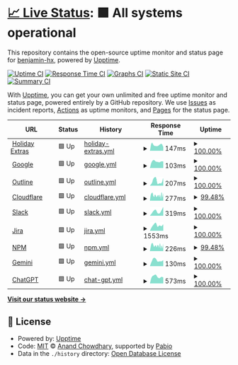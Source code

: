 # [📈 Live Status](https://benjamin-hx.github.io/statuspage): <!--live status--> **🟩 All systems operational**

This repository contains the open-source uptime monitor and status page for [benjamin-hx](https://benjamin-hx.github.io/statuspage), powered by [Upptime](https://github.com/upptime/upptime).

[![Uptime CI](https://github.com/benjamin-hx/statuspage/workflows/Uptime%20CI/badge.svg)](https://github.com/benjamin-hx/statuspage/actions?query=workflow%3A%22Uptime+CI%22)
[![Response Time CI](https://github.com/benjamin-hx/statuspage/workflows/Response%20Time%20CI/badge.svg)](https://github.com/benjamin-hx/statuspage/actions?query=workflow%3A%22Response+Time+CI%22)
[![Graphs CI](https://github.com/benjamin-hx/statuspage/workflows/Graphs%20CI/badge.svg)](https://github.com/benjamin-hx/statuspage/actions?query=workflow%3A%22Graphs+CI%22)
[![Static Site CI](https://github.com/benjamin-hx/statuspage/workflows/Static%20Site%20CI/badge.svg)](https://github.com/benjamin-hx/statuspage/actions?query=workflow%3A%22Static+Site+CI%22)
[![Summary CI](https://github.com/benjamin-hx/statuspage/workflows/Summary%20CI/badge.svg)](https://github.com/benjamin-hx/statuspage/actions?query=workflow%3A%22Summary+CI%22)

With [Upptime](https://upptime.js.org), you can get your own unlimited and free uptime monitor and status page, powered entirely by a GitHub repository. We use [Issues](https://github.com/benjamin-hx/statuspage/issues) as incident reports, [Actions](https://github.com/benjamin-hx/statuspage/actions) as uptime monitors, and [Pages](https://benjamin-hx.github.io/statuspage) for the status page.

<!--start: status pages-->
<!-- This summary is generated by Upptime (https://github.com/upptime/upptime) -->
<!-- Do not edit this manually, your changes will be overwritten -->
<!-- prettier-ignore -->
| URL | Status | History | Response Time | Uptime |
| --- | ------ | ------- | ------------- | ------ |
| <img alt="" src="https://icons.duckduckgo.com/ip3/www.holidayextras.com.ico" height="13"> [Holiday Extras](https://www.holidayextras.com) | 🟩 Up | [holiday-extras.yml](https://github.com/benjamin-hx/statuspage/commits/HEAD/history/holiday-extras.yml) | <details><summary><img alt="Response time graph" src="./graphs/holiday-extras/response-time-week.png" height="20"> 147ms</summary><br><a href="https://benjamin-hx.github.io/statuspage/history/holiday-extras"><img alt="Response time 172" src="https://img.shields.io/endpoint?url=https%3A%2F%2Fraw.githubusercontent.com%2Fbenjamin-hx%2Fstatuspage%2FHEAD%2Fapi%2Fholiday-extras%2Fresponse-time.json"></a><br><a href="https://benjamin-hx.github.io/statuspage/history/holiday-extras"><img alt="24-hour response time 156" src="https://img.shields.io/endpoint?url=https%3A%2F%2Fraw.githubusercontent.com%2Fbenjamin-hx%2Fstatuspage%2FHEAD%2Fapi%2Fholiday-extras%2Fresponse-time-day.json"></a><br><a href="https://benjamin-hx.github.io/statuspage/history/holiday-extras"><img alt="7-day response time 147" src="https://img.shields.io/endpoint?url=https%3A%2F%2Fraw.githubusercontent.com%2Fbenjamin-hx%2Fstatuspage%2FHEAD%2Fapi%2Fholiday-extras%2Fresponse-time-week.json"></a><br><a href="https://benjamin-hx.github.io/statuspage/history/holiday-extras"><img alt="30-day response time 172" src="https://img.shields.io/endpoint?url=https%3A%2F%2Fraw.githubusercontent.com%2Fbenjamin-hx%2Fstatuspage%2FHEAD%2Fapi%2Fholiday-extras%2Fresponse-time-month.json"></a><br><a href="https://benjamin-hx.github.io/statuspage/history/holiday-extras"><img alt="1-year response time 172" src="https://img.shields.io/endpoint?url=https%3A%2F%2Fraw.githubusercontent.com%2Fbenjamin-hx%2Fstatuspage%2FHEAD%2Fapi%2Fholiday-extras%2Fresponse-time-year.json"></a></details> | <details><summary><a href="https://benjamin-hx.github.io/statuspage/history/holiday-extras">100.00%</a></summary><a href="https://benjamin-hx.github.io/statuspage/history/holiday-extras"><img alt="All-time uptime 100.00%" src="https://img.shields.io/endpoint?url=https%3A%2F%2Fraw.githubusercontent.com%2Fbenjamin-hx%2Fstatuspage%2FHEAD%2Fapi%2Fholiday-extras%2Fuptime.json"></a><br><a href="https://benjamin-hx.github.io/statuspage/history/holiday-extras"><img alt="24-hour uptime 100.00%" src="https://img.shields.io/endpoint?url=https%3A%2F%2Fraw.githubusercontent.com%2Fbenjamin-hx%2Fstatuspage%2FHEAD%2Fapi%2Fholiday-extras%2Fuptime-day.json"></a><br><a href="https://benjamin-hx.github.io/statuspage/history/holiday-extras"><img alt="7-day uptime 100.00%" src="https://img.shields.io/endpoint?url=https%3A%2F%2Fraw.githubusercontent.com%2Fbenjamin-hx%2Fstatuspage%2FHEAD%2Fapi%2Fholiday-extras%2Fuptime-week.json"></a><br><a href="https://benjamin-hx.github.io/statuspage/history/holiday-extras"><img alt="30-day uptime 100.00%" src="https://img.shields.io/endpoint?url=https%3A%2F%2Fraw.githubusercontent.com%2Fbenjamin-hx%2Fstatuspage%2FHEAD%2Fapi%2Fholiday-extras%2Fuptime-month.json"></a><br><a href="https://benjamin-hx.github.io/statuspage/history/holiday-extras"><img alt="1-year uptime 100.00%" src="https://img.shields.io/endpoint?url=https%3A%2F%2Fraw.githubusercontent.com%2Fbenjamin-hx%2Fstatuspage%2FHEAD%2Fapi%2Fholiday-extras%2Fuptime-year.json"></a></details>
| <img alt="" src="https://icons.duckduckgo.com/ip3/www.google.com.ico" height="13"> [Google](https://www.google.com) | 🟩 Up | [google.yml](https://github.com/benjamin-hx/statuspage/commits/HEAD/history/google.yml) | <details><summary><img alt="Response time graph" src="./graphs/google/response-time-week.png" height="20"> 103ms</summary><br><a href="https://benjamin-hx.github.io/statuspage/history/google"><img alt="Response time 102" src="https://img.shields.io/endpoint?url=https%3A%2F%2Fraw.githubusercontent.com%2Fbenjamin-hx%2Fstatuspage%2FHEAD%2Fapi%2Fgoogle%2Fresponse-time.json"></a><br><a href="https://benjamin-hx.github.io/statuspage/history/google"><img alt="24-hour response time 196" src="https://img.shields.io/endpoint?url=https%3A%2F%2Fraw.githubusercontent.com%2Fbenjamin-hx%2Fstatuspage%2FHEAD%2Fapi%2Fgoogle%2Fresponse-time-day.json"></a><br><a href="https://benjamin-hx.github.io/statuspage/history/google"><img alt="7-day response time 103" src="https://img.shields.io/endpoint?url=https%3A%2F%2Fraw.githubusercontent.com%2Fbenjamin-hx%2Fstatuspage%2FHEAD%2Fapi%2Fgoogle%2Fresponse-time-week.json"></a><br><a href="https://benjamin-hx.github.io/statuspage/history/google"><img alt="30-day response time 102" src="https://img.shields.io/endpoint?url=https%3A%2F%2Fraw.githubusercontent.com%2Fbenjamin-hx%2Fstatuspage%2FHEAD%2Fapi%2Fgoogle%2Fresponse-time-month.json"></a><br><a href="https://benjamin-hx.github.io/statuspage/history/google"><img alt="1-year response time 102" src="https://img.shields.io/endpoint?url=https%3A%2F%2Fraw.githubusercontent.com%2Fbenjamin-hx%2Fstatuspage%2FHEAD%2Fapi%2Fgoogle%2Fresponse-time-year.json"></a></details> | <details><summary><a href="https://benjamin-hx.github.io/statuspage/history/google">100.00%</a></summary><a href="https://benjamin-hx.github.io/statuspage/history/google"><img alt="All-time uptime 100.00%" src="https://img.shields.io/endpoint?url=https%3A%2F%2Fraw.githubusercontent.com%2Fbenjamin-hx%2Fstatuspage%2FHEAD%2Fapi%2Fgoogle%2Fuptime.json"></a><br><a href="https://benjamin-hx.github.io/statuspage/history/google"><img alt="24-hour uptime 100.00%" src="https://img.shields.io/endpoint?url=https%3A%2F%2Fraw.githubusercontent.com%2Fbenjamin-hx%2Fstatuspage%2FHEAD%2Fapi%2Fgoogle%2Fuptime-day.json"></a><br><a href="https://benjamin-hx.github.io/statuspage/history/google"><img alt="7-day uptime 100.00%" src="https://img.shields.io/endpoint?url=https%3A%2F%2Fraw.githubusercontent.com%2Fbenjamin-hx%2Fstatuspage%2FHEAD%2Fapi%2Fgoogle%2Fuptime-week.json"></a><br><a href="https://benjamin-hx.github.io/statuspage/history/google"><img alt="30-day uptime 100.00%" src="https://img.shields.io/endpoint?url=https%3A%2F%2Fraw.githubusercontent.com%2Fbenjamin-hx%2Fstatuspage%2FHEAD%2Fapi%2Fgoogle%2Fuptime-month.json"></a><br><a href="https://benjamin-hx.github.io/statuspage/history/google"><img alt="1-year uptime 100.00%" src="https://img.shields.io/endpoint?url=https%3A%2F%2Fraw.githubusercontent.com%2Fbenjamin-hx%2Fstatuspage%2FHEAD%2Fapi%2Fgoogle%2Fuptime-year.json"></a></details>
| <img alt="" src="https://icons.duckduckgo.com/ip3/holidayextras.getoutline.com.ico" height="13"> [Outline](https://holidayextras.getoutline.com) | 🟩 Up | [outline.yml](https://github.com/benjamin-hx/statuspage/commits/HEAD/history/outline.yml) | <details><summary><img alt="Response time graph" src="./graphs/outline/response-time-week.png" height="20"> 207ms</summary><br><a href="https://benjamin-hx.github.io/statuspage/history/outline"><img alt="Response time 253" src="https://img.shields.io/endpoint?url=https%3A%2F%2Fraw.githubusercontent.com%2Fbenjamin-hx%2Fstatuspage%2FHEAD%2Fapi%2Foutline%2Fresponse-time.json"></a><br><a href="https://benjamin-hx.github.io/statuspage/history/outline"><img alt="24-hour response time 112" src="https://img.shields.io/endpoint?url=https%3A%2F%2Fraw.githubusercontent.com%2Fbenjamin-hx%2Fstatuspage%2FHEAD%2Fapi%2Foutline%2Fresponse-time-day.json"></a><br><a href="https://benjamin-hx.github.io/statuspage/history/outline"><img alt="7-day response time 207" src="https://img.shields.io/endpoint?url=https%3A%2F%2Fraw.githubusercontent.com%2Fbenjamin-hx%2Fstatuspage%2FHEAD%2Fapi%2Foutline%2Fresponse-time-week.json"></a><br><a href="https://benjamin-hx.github.io/statuspage/history/outline"><img alt="30-day response time 253" src="https://img.shields.io/endpoint?url=https%3A%2F%2Fraw.githubusercontent.com%2Fbenjamin-hx%2Fstatuspage%2FHEAD%2Fapi%2Foutline%2Fresponse-time-month.json"></a><br><a href="https://benjamin-hx.github.io/statuspage/history/outline"><img alt="1-year response time 253" src="https://img.shields.io/endpoint?url=https%3A%2F%2Fraw.githubusercontent.com%2Fbenjamin-hx%2Fstatuspage%2FHEAD%2Fapi%2Foutline%2Fresponse-time-year.json"></a></details> | <details><summary><a href="https://benjamin-hx.github.io/statuspage/history/outline">100.00%</a></summary><a href="https://benjamin-hx.github.io/statuspage/history/outline"><img alt="All-time uptime 100.00%" src="https://img.shields.io/endpoint?url=https%3A%2F%2Fraw.githubusercontent.com%2Fbenjamin-hx%2Fstatuspage%2FHEAD%2Fapi%2Foutline%2Fuptime.json"></a><br><a href="https://benjamin-hx.github.io/statuspage/history/outline"><img alt="24-hour uptime 100.00%" src="https://img.shields.io/endpoint?url=https%3A%2F%2Fraw.githubusercontent.com%2Fbenjamin-hx%2Fstatuspage%2FHEAD%2Fapi%2Foutline%2Fuptime-day.json"></a><br><a href="https://benjamin-hx.github.io/statuspage/history/outline"><img alt="7-day uptime 100.00%" src="https://img.shields.io/endpoint?url=https%3A%2F%2Fraw.githubusercontent.com%2Fbenjamin-hx%2Fstatuspage%2FHEAD%2Fapi%2Foutline%2Fuptime-week.json"></a><br><a href="https://benjamin-hx.github.io/statuspage/history/outline"><img alt="30-day uptime 100.00%" src="https://img.shields.io/endpoint?url=https%3A%2F%2Fraw.githubusercontent.com%2Fbenjamin-hx%2Fstatuspage%2FHEAD%2Fapi%2Foutline%2Fuptime-month.json"></a><br><a href="https://benjamin-hx.github.io/statuspage/history/outline"><img alt="1-year uptime 100.00%" src="https://img.shields.io/endpoint?url=https%3A%2F%2Fraw.githubusercontent.com%2Fbenjamin-hx%2Fstatuspage%2FHEAD%2Fapi%2Foutline%2Fuptime-year.json"></a></details>
| <img alt="" src="https://icons.duckduckgo.com/ip3/www.cloudflarestatus.com.ico" height="13"> [Cloudflare](https://www.cloudflarestatus.com) | 🟩 Up | [cloudflare.yml](https://github.com/benjamin-hx/statuspage/commits/HEAD/history/cloudflare.yml) | <details><summary><img alt="Response time graph" src="./graphs/cloudflare/response-time-week.png" height="20"> 277ms</summary><br><a href="https://benjamin-hx.github.io/statuspage/history/cloudflare"><img alt="Response time 305" src="https://img.shields.io/endpoint?url=https%3A%2F%2Fraw.githubusercontent.com%2Fbenjamin-hx%2Fstatuspage%2FHEAD%2Fapi%2Fcloudflare%2Fresponse-time.json"></a><br><a href="https://benjamin-hx.github.io/statuspage/history/cloudflare"><img alt="24-hour response time 204" src="https://img.shields.io/endpoint?url=https%3A%2F%2Fraw.githubusercontent.com%2Fbenjamin-hx%2Fstatuspage%2FHEAD%2Fapi%2Fcloudflare%2Fresponse-time-day.json"></a><br><a href="https://benjamin-hx.github.io/statuspage/history/cloudflare"><img alt="7-day response time 277" src="https://img.shields.io/endpoint?url=https%3A%2F%2Fraw.githubusercontent.com%2Fbenjamin-hx%2Fstatuspage%2FHEAD%2Fapi%2Fcloudflare%2Fresponse-time-week.json"></a><br><a href="https://benjamin-hx.github.io/statuspage/history/cloudflare"><img alt="30-day response time 305" src="https://img.shields.io/endpoint?url=https%3A%2F%2Fraw.githubusercontent.com%2Fbenjamin-hx%2Fstatuspage%2FHEAD%2Fapi%2Fcloudflare%2Fresponse-time-month.json"></a><br><a href="https://benjamin-hx.github.io/statuspage/history/cloudflare"><img alt="1-year response time 305" src="https://img.shields.io/endpoint?url=https%3A%2F%2Fraw.githubusercontent.com%2Fbenjamin-hx%2Fstatuspage%2FHEAD%2Fapi%2Fcloudflare%2Fresponse-time-year.json"></a></details> | <details><summary><a href="https://benjamin-hx.github.io/statuspage/history/cloudflare">99.48%</a></summary><a href="https://benjamin-hx.github.io/statuspage/history/cloudflare"><img alt="All-time uptime 99.27%" src="https://img.shields.io/endpoint?url=https%3A%2F%2Fraw.githubusercontent.com%2Fbenjamin-hx%2Fstatuspage%2FHEAD%2Fapi%2Fcloudflare%2Fuptime.json"></a><br><a href="https://benjamin-hx.github.io/statuspage/history/cloudflare"><img alt="24-hour uptime 98.87%" src="https://img.shields.io/endpoint?url=https%3A%2F%2Fraw.githubusercontent.com%2Fbenjamin-hx%2Fstatuspage%2FHEAD%2Fapi%2Fcloudflare%2Fuptime-day.json"></a><br><a href="https://benjamin-hx.github.io/statuspage/history/cloudflare"><img alt="7-day uptime 99.48%" src="https://img.shields.io/endpoint?url=https%3A%2F%2Fraw.githubusercontent.com%2Fbenjamin-hx%2Fstatuspage%2FHEAD%2Fapi%2Fcloudflare%2Fuptime-week.json"></a><br><a href="https://benjamin-hx.github.io/statuspage/history/cloudflare"><img alt="30-day uptime 99.27%" src="https://img.shields.io/endpoint?url=https%3A%2F%2Fraw.githubusercontent.com%2Fbenjamin-hx%2Fstatuspage%2FHEAD%2Fapi%2Fcloudflare%2Fuptime-month.json"></a><br><a href="https://benjamin-hx.github.io/statuspage/history/cloudflare"><img alt="1-year uptime 99.27%" src="https://img.shields.io/endpoint?url=https%3A%2F%2Fraw.githubusercontent.com%2Fbenjamin-hx%2Fstatuspage%2FHEAD%2Fapi%2Fcloudflare%2Fuptime-year.json"></a></details>
| <img alt="" src="https://icons.duckduckgo.com/ip3/slack.com.ico" height="13"> [Slack](https://slack.com) | 🟩 Up | [slack.yml](https://github.com/benjamin-hx/statuspage/commits/HEAD/history/slack.yml) | <details><summary><img alt="Response time graph" src="./graphs/slack/response-time-week.png" height="20"> 319ms</summary><br><a href="https://benjamin-hx.github.io/statuspage/history/slack"><img alt="Response time 306" src="https://img.shields.io/endpoint?url=https%3A%2F%2Fraw.githubusercontent.com%2Fbenjamin-hx%2Fstatuspage%2FHEAD%2Fapi%2Fslack%2Fresponse-time.json"></a><br><a href="https://benjamin-hx.github.io/statuspage/history/slack"><img alt="24-hour response time 246" src="https://img.shields.io/endpoint?url=https%3A%2F%2Fraw.githubusercontent.com%2Fbenjamin-hx%2Fstatuspage%2FHEAD%2Fapi%2Fslack%2Fresponse-time-day.json"></a><br><a href="https://benjamin-hx.github.io/statuspage/history/slack"><img alt="7-day response time 319" src="https://img.shields.io/endpoint?url=https%3A%2F%2Fraw.githubusercontent.com%2Fbenjamin-hx%2Fstatuspage%2FHEAD%2Fapi%2Fslack%2Fresponse-time-week.json"></a><br><a href="https://benjamin-hx.github.io/statuspage/history/slack"><img alt="30-day response time 306" src="https://img.shields.io/endpoint?url=https%3A%2F%2Fraw.githubusercontent.com%2Fbenjamin-hx%2Fstatuspage%2FHEAD%2Fapi%2Fslack%2Fresponse-time-month.json"></a><br><a href="https://benjamin-hx.github.io/statuspage/history/slack"><img alt="1-year response time 306" src="https://img.shields.io/endpoint?url=https%3A%2F%2Fraw.githubusercontent.com%2Fbenjamin-hx%2Fstatuspage%2FHEAD%2Fapi%2Fslack%2Fresponse-time-year.json"></a></details> | <details><summary><a href="https://benjamin-hx.github.io/statuspage/history/slack">100.00%</a></summary><a href="https://benjamin-hx.github.io/statuspage/history/slack"><img alt="All-time uptime 100.00%" src="https://img.shields.io/endpoint?url=https%3A%2F%2Fraw.githubusercontent.com%2Fbenjamin-hx%2Fstatuspage%2FHEAD%2Fapi%2Fslack%2Fuptime.json"></a><br><a href="https://benjamin-hx.github.io/statuspage/history/slack"><img alt="24-hour uptime 100.00%" src="https://img.shields.io/endpoint?url=https%3A%2F%2Fraw.githubusercontent.com%2Fbenjamin-hx%2Fstatuspage%2FHEAD%2Fapi%2Fslack%2Fuptime-day.json"></a><br><a href="https://benjamin-hx.github.io/statuspage/history/slack"><img alt="7-day uptime 100.00%" src="https://img.shields.io/endpoint?url=https%3A%2F%2Fraw.githubusercontent.com%2Fbenjamin-hx%2Fstatuspage%2FHEAD%2Fapi%2Fslack%2Fuptime-week.json"></a><br><a href="https://benjamin-hx.github.io/statuspage/history/slack"><img alt="30-day uptime 100.00%" src="https://img.shields.io/endpoint?url=https%3A%2F%2Fraw.githubusercontent.com%2Fbenjamin-hx%2Fstatuspage%2FHEAD%2Fapi%2Fslack%2Fuptime-month.json"></a><br><a href="https://benjamin-hx.github.io/statuspage/history/slack"><img alt="1-year uptime 100.00%" src="https://img.shields.io/endpoint?url=https%3A%2F%2Fraw.githubusercontent.com%2Fbenjamin-hx%2Fstatuspage%2FHEAD%2Fapi%2Fslack%2Fuptime-year.json"></a></details>
| <img alt="" src="https://icons.duckduckgo.com/ip3/holidayextras.jira.com.ico" height="13"> [Jira](https://holidayextras.jira.com) | 🟩 Up | [jira.yml](https://github.com/benjamin-hx/statuspage/commits/HEAD/history/jira.yml) | <details><summary><img alt="Response time graph" src="./graphs/jira/response-time-week.png" height="20"> 1553ms</summary><br><a href="https://benjamin-hx.github.io/statuspage/history/jira"><img alt="Response time 1524" src="https://img.shields.io/endpoint?url=https%3A%2F%2Fraw.githubusercontent.com%2Fbenjamin-hx%2Fstatuspage%2FHEAD%2Fapi%2Fjira%2Fresponse-time.json"></a><br><a href="https://benjamin-hx.github.io/statuspage/history/jira"><img alt="24-hour response time 1206" src="https://img.shields.io/endpoint?url=https%3A%2F%2Fraw.githubusercontent.com%2Fbenjamin-hx%2Fstatuspage%2FHEAD%2Fapi%2Fjira%2Fresponse-time-day.json"></a><br><a href="https://benjamin-hx.github.io/statuspage/history/jira"><img alt="7-day response time 1553" src="https://img.shields.io/endpoint?url=https%3A%2F%2Fraw.githubusercontent.com%2Fbenjamin-hx%2Fstatuspage%2FHEAD%2Fapi%2Fjira%2Fresponse-time-week.json"></a><br><a href="https://benjamin-hx.github.io/statuspage/history/jira"><img alt="30-day response time 1524" src="https://img.shields.io/endpoint?url=https%3A%2F%2Fraw.githubusercontent.com%2Fbenjamin-hx%2Fstatuspage%2FHEAD%2Fapi%2Fjira%2Fresponse-time-month.json"></a><br><a href="https://benjamin-hx.github.io/statuspage/history/jira"><img alt="1-year response time 1524" src="https://img.shields.io/endpoint?url=https%3A%2F%2Fraw.githubusercontent.com%2Fbenjamin-hx%2Fstatuspage%2FHEAD%2Fapi%2Fjira%2Fresponse-time-year.json"></a></details> | <details><summary><a href="https://benjamin-hx.github.io/statuspage/history/jira">100.00%</a></summary><a href="https://benjamin-hx.github.io/statuspage/history/jira"><img alt="All-time uptime 100.00%" src="https://img.shields.io/endpoint?url=https%3A%2F%2Fraw.githubusercontent.com%2Fbenjamin-hx%2Fstatuspage%2FHEAD%2Fapi%2Fjira%2Fuptime.json"></a><br><a href="https://benjamin-hx.github.io/statuspage/history/jira"><img alt="24-hour uptime 100.00%" src="https://img.shields.io/endpoint?url=https%3A%2F%2Fraw.githubusercontent.com%2Fbenjamin-hx%2Fstatuspage%2FHEAD%2Fapi%2Fjira%2Fuptime-day.json"></a><br><a href="https://benjamin-hx.github.io/statuspage/history/jira"><img alt="7-day uptime 100.00%" src="https://img.shields.io/endpoint?url=https%3A%2F%2Fraw.githubusercontent.com%2Fbenjamin-hx%2Fstatuspage%2FHEAD%2Fapi%2Fjira%2Fuptime-week.json"></a><br><a href="https://benjamin-hx.github.io/statuspage/history/jira"><img alt="30-day uptime 100.00%" src="https://img.shields.io/endpoint?url=https%3A%2F%2Fraw.githubusercontent.com%2Fbenjamin-hx%2Fstatuspage%2FHEAD%2Fapi%2Fjira%2Fuptime-month.json"></a><br><a href="https://benjamin-hx.github.io/statuspage/history/jira"><img alt="1-year uptime 100.00%" src="https://img.shields.io/endpoint?url=https%3A%2F%2Fraw.githubusercontent.com%2Fbenjamin-hx%2Fstatuspage%2FHEAD%2Fapi%2Fjira%2Fuptime-year.json"></a></details>
| <img alt="" src="https://icons.duckduckgo.com/ip3/status.npmjs.org.ico" height="13"> [NPM](https://status.npmjs.org) | 🟩 Up | [npm.yml](https://github.com/benjamin-hx/statuspage/commits/HEAD/history/npm.yml) | <details><summary><img alt="Response time graph" src="./graphs/npm/response-time-week.png" height="20"> 226ms</summary><br><a href="https://benjamin-hx.github.io/statuspage/history/npm"><img alt="Response time 247" src="https://img.shields.io/endpoint?url=https%3A%2F%2Fraw.githubusercontent.com%2Fbenjamin-hx%2Fstatuspage%2FHEAD%2Fapi%2Fnpm%2Fresponse-time.json"></a><br><a href="https://benjamin-hx.github.io/statuspage/history/npm"><img alt="24-hour response time 167" src="https://img.shields.io/endpoint?url=https%3A%2F%2Fraw.githubusercontent.com%2Fbenjamin-hx%2Fstatuspage%2FHEAD%2Fapi%2Fnpm%2Fresponse-time-day.json"></a><br><a href="https://benjamin-hx.github.io/statuspage/history/npm"><img alt="7-day response time 226" src="https://img.shields.io/endpoint?url=https%3A%2F%2Fraw.githubusercontent.com%2Fbenjamin-hx%2Fstatuspage%2FHEAD%2Fapi%2Fnpm%2Fresponse-time-week.json"></a><br><a href="https://benjamin-hx.github.io/statuspage/history/npm"><img alt="30-day response time 247" src="https://img.shields.io/endpoint?url=https%3A%2F%2Fraw.githubusercontent.com%2Fbenjamin-hx%2Fstatuspage%2FHEAD%2Fapi%2Fnpm%2Fresponse-time-month.json"></a><br><a href="https://benjamin-hx.github.io/statuspage/history/npm"><img alt="1-year response time 247" src="https://img.shields.io/endpoint?url=https%3A%2F%2Fraw.githubusercontent.com%2Fbenjamin-hx%2Fstatuspage%2FHEAD%2Fapi%2Fnpm%2Fresponse-time-year.json"></a></details> | <details><summary><a href="https://benjamin-hx.github.io/statuspage/history/npm">99.48%</a></summary><a href="https://benjamin-hx.github.io/statuspage/history/npm"><img alt="All-time uptime 99.30%" src="https://img.shields.io/endpoint?url=https%3A%2F%2Fraw.githubusercontent.com%2Fbenjamin-hx%2Fstatuspage%2FHEAD%2Fapi%2Fnpm%2Fuptime.json"></a><br><a href="https://benjamin-hx.github.io/statuspage/history/npm"><img alt="24-hour uptime 98.86%" src="https://img.shields.io/endpoint?url=https%3A%2F%2Fraw.githubusercontent.com%2Fbenjamin-hx%2Fstatuspage%2FHEAD%2Fapi%2Fnpm%2Fuptime-day.json"></a><br><a href="https://benjamin-hx.github.io/statuspage/history/npm"><img alt="7-day uptime 99.48%" src="https://img.shields.io/endpoint?url=https%3A%2F%2Fraw.githubusercontent.com%2Fbenjamin-hx%2Fstatuspage%2FHEAD%2Fapi%2Fnpm%2Fuptime-week.json"></a><br><a href="https://benjamin-hx.github.io/statuspage/history/npm"><img alt="30-day uptime 99.30%" src="https://img.shields.io/endpoint?url=https%3A%2F%2Fraw.githubusercontent.com%2Fbenjamin-hx%2Fstatuspage%2FHEAD%2Fapi%2Fnpm%2Fuptime-month.json"></a><br><a href="https://benjamin-hx.github.io/statuspage/history/npm"><img alt="1-year uptime 99.30%" src="https://img.shields.io/endpoint?url=https%3A%2F%2Fraw.githubusercontent.com%2Fbenjamin-hx%2Fstatuspage%2FHEAD%2Fapi%2Fnpm%2Fuptime-year.json"></a></details>
| <img alt="" src="https://icons.duckduckgo.com/ip3/gemini.google.com.ico" height="13"> [Gemini](https://gemini.google.com) | 🟩 Up | [gemini.yml](https://github.com/benjamin-hx/statuspage/commits/HEAD/history/gemini.yml) | <details><summary><img alt="Response time graph" src="./graphs/gemini/response-time-week.png" height="20"> 130ms</summary><br><a href="https://benjamin-hx.github.io/statuspage/history/gemini"><img alt="Response time 138" src="https://img.shields.io/endpoint?url=https%3A%2F%2Fraw.githubusercontent.com%2Fbenjamin-hx%2Fstatuspage%2FHEAD%2Fapi%2Fgemini%2Fresponse-time.json"></a><br><a href="https://benjamin-hx.github.io/statuspage/history/gemini"><img alt="24-hour response time 107" src="https://img.shields.io/endpoint?url=https%3A%2F%2Fraw.githubusercontent.com%2Fbenjamin-hx%2Fstatuspage%2FHEAD%2Fapi%2Fgemini%2Fresponse-time-day.json"></a><br><a href="https://benjamin-hx.github.io/statuspage/history/gemini"><img alt="7-day response time 130" src="https://img.shields.io/endpoint?url=https%3A%2F%2Fraw.githubusercontent.com%2Fbenjamin-hx%2Fstatuspage%2FHEAD%2Fapi%2Fgemini%2Fresponse-time-week.json"></a><br><a href="https://benjamin-hx.github.io/statuspage/history/gemini"><img alt="30-day response time 138" src="https://img.shields.io/endpoint?url=https%3A%2F%2Fraw.githubusercontent.com%2Fbenjamin-hx%2Fstatuspage%2FHEAD%2Fapi%2Fgemini%2Fresponse-time-month.json"></a><br><a href="https://benjamin-hx.github.io/statuspage/history/gemini"><img alt="1-year response time 138" src="https://img.shields.io/endpoint?url=https%3A%2F%2Fraw.githubusercontent.com%2Fbenjamin-hx%2Fstatuspage%2FHEAD%2Fapi%2Fgemini%2Fresponse-time-year.json"></a></details> | <details><summary><a href="https://benjamin-hx.github.io/statuspage/history/gemini">100.00%</a></summary><a href="https://benjamin-hx.github.io/statuspage/history/gemini"><img alt="All-time uptime 100.00%" src="https://img.shields.io/endpoint?url=https%3A%2F%2Fraw.githubusercontent.com%2Fbenjamin-hx%2Fstatuspage%2FHEAD%2Fapi%2Fgemini%2Fuptime.json"></a><br><a href="https://benjamin-hx.github.io/statuspage/history/gemini"><img alt="24-hour uptime 100.00%" src="https://img.shields.io/endpoint?url=https%3A%2F%2Fraw.githubusercontent.com%2Fbenjamin-hx%2Fstatuspage%2FHEAD%2Fapi%2Fgemini%2Fuptime-day.json"></a><br><a href="https://benjamin-hx.github.io/statuspage/history/gemini"><img alt="7-day uptime 100.00%" src="https://img.shields.io/endpoint?url=https%3A%2F%2Fraw.githubusercontent.com%2Fbenjamin-hx%2Fstatuspage%2FHEAD%2Fapi%2Fgemini%2Fuptime-week.json"></a><br><a href="https://benjamin-hx.github.io/statuspage/history/gemini"><img alt="30-day uptime 100.00%" src="https://img.shields.io/endpoint?url=https%3A%2F%2Fraw.githubusercontent.com%2Fbenjamin-hx%2Fstatuspage%2FHEAD%2Fapi%2Fgemini%2Fuptime-month.json"></a><br><a href="https://benjamin-hx.github.io/statuspage/history/gemini"><img alt="1-year uptime 100.00%" src="https://img.shields.io/endpoint?url=https%3A%2F%2Fraw.githubusercontent.com%2Fbenjamin-hx%2Fstatuspage%2FHEAD%2Fapi%2Fgemini%2Fuptime-year.json"></a></details>
| <img alt="" src="https://icons.duckduckgo.com/ip3/status.openai.com.ico" height="13"> [ChatGPT](https://status.openai.com) | 🟩 Up | [chat-gpt.yml](https://github.com/benjamin-hx/statuspage/commits/HEAD/history/chat-gpt.yml) | <details><summary><img alt="Response time graph" src="./graphs/chat-gpt/response-time-week.png" height="20"> 573ms</summary><br><a href="https://benjamin-hx.github.io/statuspage/history/chat-gpt"><img alt="Response time 536" src="https://img.shields.io/endpoint?url=https%3A%2F%2Fraw.githubusercontent.com%2Fbenjamin-hx%2Fstatuspage%2FHEAD%2Fapi%2Fchat-gpt%2Fresponse-time.json"></a><br><a href="https://benjamin-hx.github.io/statuspage/history/chat-gpt"><img alt="24-hour response time 396" src="https://img.shields.io/endpoint?url=https%3A%2F%2Fraw.githubusercontent.com%2Fbenjamin-hx%2Fstatuspage%2FHEAD%2Fapi%2Fchat-gpt%2Fresponse-time-day.json"></a><br><a href="https://benjamin-hx.github.io/statuspage/history/chat-gpt"><img alt="7-day response time 573" src="https://img.shields.io/endpoint?url=https%3A%2F%2Fraw.githubusercontent.com%2Fbenjamin-hx%2Fstatuspage%2FHEAD%2Fapi%2Fchat-gpt%2Fresponse-time-week.json"></a><br><a href="https://benjamin-hx.github.io/statuspage/history/chat-gpt"><img alt="30-day response time 536" src="https://img.shields.io/endpoint?url=https%3A%2F%2Fraw.githubusercontent.com%2Fbenjamin-hx%2Fstatuspage%2FHEAD%2Fapi%2Fchat-gpt%2Fresponse-time-month.json"></a><br><a href="https://benjamin-hx.github.io/statuspage/history/chat-gpt"><img alt="1-year response time 536" src="https://img.shields.io/endpoint?url=https%3A%2F%2Fraw.githubusercontent.com%2Fbenjamin-hx%2Fstatuspage%2FHEAD%2Fapi%2Fchat-gpt%2Fresponse-time-year.json"></a></details> | <details><summary><a href="https://benjamin-hx.github.io/statuspage/history/chat-gpt">100.00%</a></summary><a href="https://benjamin-hx.github.io/statuspage/history/chat-gpt"><img alt="All-time uptime 98.25%" src="https://img.shields.io/endpoint?url=https%3A%2F%2Fraw.githubusercontent.com%2Fbenjamin-hx%2Fstatuspage%2FHEAD%2Fapi%2Fchat-gpt%2Fuptime.json"></a><br><a href="https://benjamin-hx.github.io/statuspage/history/chat-gpt"><img alt="24-hour uptime 100.00%" src="https://img.shields.io/endpoint?url=https%3A%2F%2Fraw.githubusercontent.com%2Fbenjamin-hx%2Fstatuspage%2FHEAD%2Fapi%2Fchat-gpt%2Fuptime-day.json"></a><br><a href="https://benjamin-hx.github.io/statuspage/history/chat-gpt"><img alt="7-day uptime 100.00%" src="https://img.shields.io/endpoint?url=https%3A%2F%2Fraw.githubusercontent.com%2Fbenjamin-hx%2Fstatuspage%2FHEAD%2Fapi%2Fchat-gpt%2Fuptime-week.json"></a><br><a href="https://benjamin-hx.github.io/statuspage/history/chat-gpt"><img alt="30-day uptime 98.25%" src="https://img.shields.io/endpoint?url=https%3A%2F%2Fraw.githubusercontent.com%2Fbenjamin-hx%2Fstatuspage%2FHEAD%2Fapi%2Fchat-gpt%2Fuptime-month.json"></a><br><a href="https://benjamin-hx.github.io/statuspage/history/chat-gpt"><img alt="1-year uptime 98.25%" src="https://img.shields.io/endpoint?url=https%3A%2F%2Fraw.githubusercontent.com%2Fbenjamin-hx%2Fstatuspage%2FHEAD%2Fapi%2Fchat-gpt%2Fuptime-year.json"></a></details>

<!--end: status pages-->

[**Visit our status website →**](https://benjamin-hx.github.io/statuspage)

## 📄 License

- Powered by: [Upptime](https://github.com/upptime/upptime)
- Code: [MIT](./LICENSE) © [Anand Chowdhary](https://anandchowdhary.com), supported by [Pabio](https://pabio.com)
- Data in the `./history` directory: [Open Database License](https://opendatacommons.org/licenses/odbl/1-0/)
